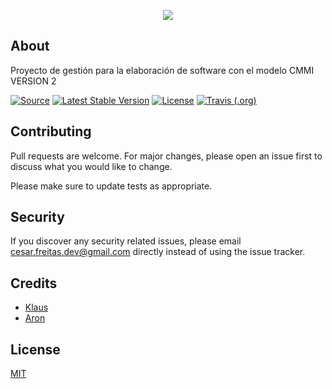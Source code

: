 <p align="center"><img src="http://www.cymrental.com/dni/for_github.jpg"></p>


## About
Proyecto de gestión para la elaboración de software con el modelo CMMI VERSION 2

[![Source](https://img.shields.io/badge/source-cesardevops%2FEVENTSOFT-blue)](https://github.com/cesardevops/EVENTSOFT)
[![Latest Stable Version](https://img.shields.io/badge/%20eventsoft-v%201.0-brightgreen)](https://github.com/cesardevops/EVENTSOFT)
[![License](https://img.shields.io/badge/license-MIT-brightgreen.svg?style=flat-square)](https://tldrlegal.com/license/mit-license)
[![Travis (.org)](https://img.shields.io/badge/build-dev-red)](https://github.com/cesardevops/EVENTSOFT)


## Contributing
Pull requests are welcome. For major changes, please open an issue first to discuss what you would like to change.

Please make sure to update tests as appropriate.

## Security
If you discover any security related issues, please email cesar.freitas.dev@gmail.com directly instead of using the issue tracker.

## Credits
- [Klaus](https://github.com/kaidesu)
- [Aron](../../contributors)

## License
[MIT](https://choosealicense.com/licenses/mit/)
